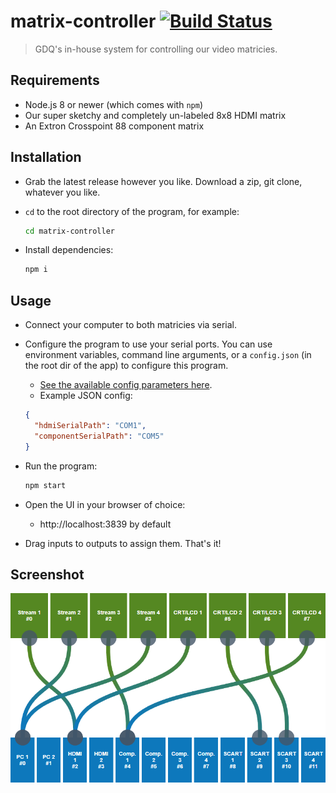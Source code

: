 # matrix-controller [![Build Status](https://travis-ci.com/GamesDoneQuick/matrix-controller.svg?branch=master)](https://travis-ci.com/GamesDoneQuick/matrix-controller)

> GDQ's in-house system for controlling our video matricies.

## Requirements

- Node.js 8 or newer (which comes with `npm`)
- Our super sketchy and completely un-labeled 8x8 HDMI matrix
- An Extron Crosspoint 88 component matrix

## Installation

- Grab the latest release however you like. Download a zip, git clone, whatever you like.
- `cd` to the root directory of the program, for example:

	```bash
	cd matrix-controller
	```

- Install dependencies:

	```bash
	npm i
	```
	
## Usage

- Connect your computer to both matricies via serial.
- Configure the program to use your serial ports. You can use environment variables, command line arguments, or a `config.json` (in the root dir of the app) to configure this program.
	- [See the available config parameters here](https://github.com/GamesDoneQuick/matrix-controller/blob/master/src/config.ts).
	- Example JSON config:
	
	```json
	{
      "hdmiSerialPath": "COM1",
      "componentSerialPath": "COM5"
	}
	```
- Run the program:

	```bash
	npm start
	```
	
- Open the UI in your browser of choice:
	- http://localhost:3839 by default
- Drag inputs to outputs to assign them. That's it!

## Screenshot
![Screenshot](screenshot.png)
